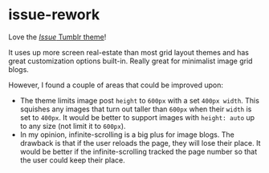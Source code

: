# issue-rework
Love the [*Issue* Tumblr theme](https://www.tumblr.com/theme/38861)!

It uses up more screen real-estate than most grid layout themes and has great customization options built-in. Really great for minimalist image grid blogs. 

However, I found a couple of areas that could be improved upon:

- The theme limits image post `height` to `600px` with a set `400px width`. This squishes any images that turn out taller than `600px` when their `width` is set to `400px`. It would be better to support images with `height: auto` up to any size (not limit it to `600px`).
- In my opinion, infinite-scrolling is a big plus for image blogs. The drawback is that if the user reloads the page, they will lose their place. It would be better if the infinite-scrolling tracked the page number so that the user could keep their place.
